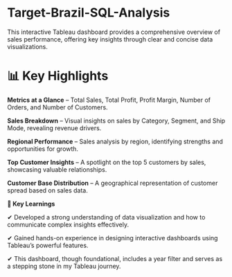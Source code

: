 # Target-Brazil-SQL-Analysis

This interactive Tableau dashboard provides a comprehensive overview of sales performance, offering key insights through clear and concise data visualizations.

# 📊 Key Highlights

<strong>Metrics at a Glance</strong> – Total Sales, Total Profit, Profit Margin, Number of Orders, and Number of Customers.

<strong>Sales Breakdown</strong> – Visual insights on sales by Category, Segment, and Ship Mode, revealing revenue drivers.

<strong>Regional Performance</strong> – Sales analysis by region, identifying strengths and opportunities for growth.

<strong>Top Customer Insights</strong> – A spotlight on the top 5 customers by sales, showcasing valuable relationships.

<strong>Customer Base Distribution</strong> – A geographical representation of customer spread based on sales data.

<strong>🎯 Key Learnings</strong>

✔ Developed a strong understanding of data visualization and how to communicate complex insights effectively.

✔ Gained hands-on experience in designing interactive dashboards using Tableau’s powerful features.

✔ This dashboard, though foundational, includes a year filter and serves as a stepping stone in my Tableau journey.

